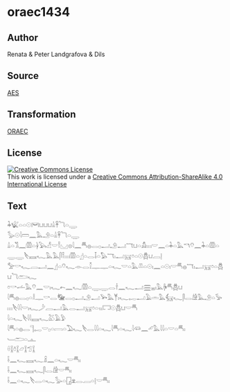# oraec1434

## Author

Renata & Peter Landgrafova & Dils

## Source

[AES](https://github.com/simondschweitzer/aes)

## Transformation

[ORAEC](https://oraec.github.io/)

## License

<a rel="license" href="http://creativecommons.org/licenses/by-sa/4.0/"><img alt="Creative Commons License" style="border-width:0" src="https://i.creativecommons.org/l/by-sa/4.0/88x31.png" /></a><br />This work is licensed under a <a rel="license" href="http://creativecommons.org/licenses/by-sa/4.0/">Creative Commons Attribution-ShareAlike 4.0 International License</a>

## Text

𓇓𓆤𓏏𓏏𓇳𓋞𓂓𓂓𓂓𓏙𓋹𓆓𓏏𓇾<br>
𓅭𓇳𓇋𓏠𓈖𓅓𓄂𓏏𓏙𓋹𓆓𓏏𓇾<br>
𓏙𓏏𓀢𓈖𓏃𓏏𓋀𓅂𓀭𓎟𓍋𓈋𓊖𓇋𓈖𓄪𓐍𓂋𓊪𓂝𓄂𓂝𓄓𓂓𓏏𓀋𓏥𓎟𓈖𓏏𓇓𓏏𓅓𓎔𓄣𓈖𓇓𓏏𓏃𓏏𓇾𓇾𓌸𓈘𓆑𓅓𓅓𓋴𓍋𓏥𓏃𓏏𓊨𓏏𓂋𓄥𓏏𓅃𓄓𓏤𓂝𓄚𓏌𓏏𓇳𓆣𓂓𓐙𓊤<br>
𓅡𓎡𓆑𓐙𓂝𓈖𓊨𓏏𓄣𓆑𓁹𓂋𓎿𓊃𓊃𓏏𓆑𓎟𓏏𓅓𓌨𓏏𓇳𓏤𓈖𓏏𓇳𓏤𓎟𓄪𓐍𓄓𓏤𓂝𓄚𓏌𓏏𓆣𓂓𓆓𓂧𓆑<br>
𓏌𓎡𓌡𓅓𓄣𓈖𓎟𓏤𓆑𓍉𓈖𓆑𓏃𓏏𓇾𓇾𓂋𓌂𓈖𓆑𓂝𓈗𓈇𓏤𓅓𓋄𓄪𓆣𓂓<br>
𓇋𓄪𓐍𓂋𓊪𓏏𓎛𓊃𓎡𓂋𓅋𓂋𓊪𓂝𓄂𓂝𓅨𓅓𓊑𓏤𓆑𓉻𓂝𓄿𓏛𓅓𓃶𓆑𓋴𓂋𓀚𓅓𓄂𓏏𓅚𓏥𓌸𓇋𓇋𓎟𓏤𓆑𓌳𓐙𓂝𓅓𓂋𓂝𓄚𓏌𓏏𓏭𓉐𓇳𓆣𓂓𓎟𓄪<br>
𓇋𓏏𓆑𓌸𓇋𓇋𓈘𓆑𓅷𓄿𓅱<br>
𓇋𓄪𓏏𓐍𓂋𓊹𓉻𓎟𓊪𓏏𓇯𓏏𓅐𓆑𓌸𓂋𓇋𓇋𓏏𓆑𓇋𓄪𓏏𓆑𓇋𓆛𓈖𓄔𓅓𓇋𓇋𓏏𓎟𓏏𓄪𓏤<br>
𓄑𓂧𓏏𓊵<br>
𓏐𓆼𓏊𓆼𓃿𓆼𓅿𓆼<br>
𓌢𓈖𓆑𓈘𓆑𓏎𓈖𓏏𓆑𓎟𓄪𓏤<br>
𓌢𓈖𓆑𓈘𓆑𓋴𓂋𓀚𓎟𓄪𓏤<br>
𓌢𓈖𓏏𓆑𓌸𓂋𓏏𓆑𓅭𓏏𓉗𓁷𓂋𓐙𓏏𓊤𓎟𓄪𓏤<br>
